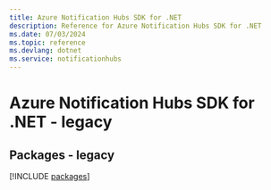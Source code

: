 ```yaml
---
title: Azure Notification Hubs SDK for .NET
description: Reference for Azure Notification Hubs SDK for .NET
ms.date: 07/03/2024
ms.topic: reference
ms.devlang: dotnet
ms.service: notificationhubs
---
```

# Azure Notification Hubs SDK for .NET - legacy
## Packages - legacy
[!INCLUDE [packages](notification-hubs-index.md)]